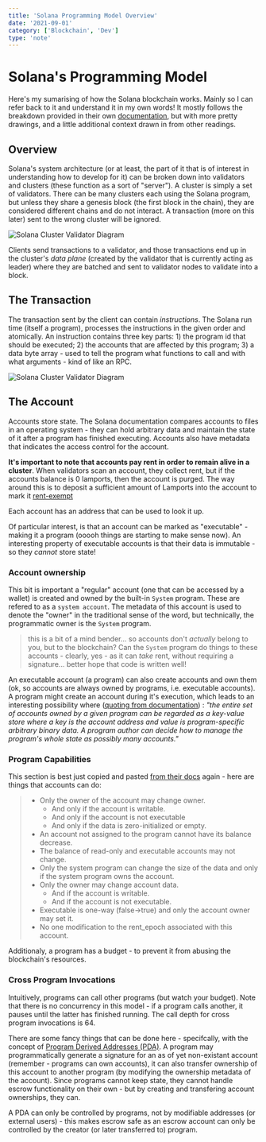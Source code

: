 ```yaml
---
title: 'Solana Programming Model Overview'
date: '2021-09-01'
category: ['Blockchain', 'Dev']
type: 'note'
---
```


# Solana's Programming Model

Here's my sumarising of how the Solana blockchain works. Mainly so I can refer back to it and understand it in my own words! It mostly follows the breakdown provided in their own [documentation](https://docs.solana.com/developing/programming-model/overview), but with more pretty drawings, and a little additional context drawn in from other readings.

## Overview

Solana's system architecture (or at least, the part of it that is of interest in understanding how to develop for it) can be broken down into validators and clusters (these function as a sort of "server"). A cluster is simply a set of validators. There can be many clusters each using the Solana program, but unless they share a genesis block (the first block in the chain), they are considered different chains and do not interact. A transaction (more on this later) sent to the wrong cluster will be ignored.

![Solana Cluster Validator Diagram](/images/2021-09/cluster-validator.png)

Clients send transactions to a validator, and those transactions end up in the cluster's _data plane_ (created by the validator that is currently acting as leader) where they are batched and sent to validator nodes to validate into a block.

## The Transaction

The transaction sent by the client can contain _instructions_. The Solana run time (itself a program), processes the instructions in the given order and atomically. An instruction contains three key parts: 1) the program id that should be executed; 2) the accounts that are affected by this program; 3) a data byte array - used to tell the program what functions to call and with what arguments - kind of like an RPC.

![Solana Cluster Validator Diagram](/images/2021-09/transaction-instructions.png)

## The Account

Accounts store state. The Solana documentation compares accounts to files in an operating system - they can hold arbitrary data and maintain the state of it after a program has finished executing. Accounts also have metadata that indicates the access control for the account.

**It's important to note that accounts pay rent in order to remain alive in a cluster**. When validators scan an account, they collect rent, but if the accounts balance is 0 lamports, then the account is purged. The way around this is to deposit a sufficient amount of Lamports into the account to mark it [rent-exempt](https://docs.solana.com/developing/programming-model/accounts#rent-exemption)

Each account has an address that can be used to look it up.

Of particular interest, is that an account can be marked as "executable" - making it a program (ooooh things are starting to make sense now). An interesting property of executable accounts is that their data is immutable - so they _cannot_ store state!

### Account ownership

This bit is important a "regular" account (one that can be accessed by a wallet) is created and owned by the built-in `System` program. These are refered to as a `system account`. The metadata of this account is used to denote the "owner" in the traditional sense of the word, but technically, the programmatic owner is the `System` program.

> this is a bit of a mind bender... so accounts don't _actually_ belong to you, but to the blockchain? Can the `System` program do things to these accounts - clearly, yes - as it can _take_ rent, without requiring a signature... better hope that code is written well!

An executable account (a program) can also create accounts and own them (ok, so accounts are always owned by programs, i.e. executable accounts). A program might create an account during it's execution, which leads to an interesting possibility where ([quoting from documentation](https://docs.solana.com/developing/programming-model/runtime#capability-of-programs)) : _"the entire set of accounts owned by a given program can be regarded as a key-value store where a key is the account address and value is program-specific arbitrary binary data. A program author can decide how to manage the program's whole state as possibly many accounts."_

### Program Capabilities

This section is best just copied and pasted [from their docs](https://docs.solana.com/developing/programming-model/runtime#policy) again - here are things that accounts can do:

> - Only the owner of the account may change owner.
>   - And only if the account is writable.
>   - And only if the account is not executable
>   - And only if the data is zero-initialized or empty.
> - An account not assigned to the program cannot have its balance decrease.
> - The balance of read-only and executable accounts may not change.
> - Only the system program can change the size of the data and only if the system program owns the account.
> - Only the owner may change account data.
>   - And if the account is writable.
>   - And if the account is not executable.
> - Executable is one-way (false->true) and only the account owner may set it.
> - No one modification to the rent_epoch associated with this account.

Additionaly, a program has a budget - to prevent it from abusing the blockchain's resources.

### Cross Program Invocations

Intuitively, programs can call other programs (but watch your budget). Note that there is no concurrency in this model - if a program calls another, it pauses until the latter has finished running. The call depth for cross program invocations is 64.

There are some fancy things that can be done here - specifcally, with the concept of [Program Derived Addresses (PDA)](https://docs.solana.com/developing/programming-model/calling-between-programs#program-derived-addresses). A program may programmatically generate a signature for an as of yet non-existant account (remember - programs can own accounts), it can also transfer ownership of this account to another program (by modifying the ownership metadata of the account). Since programs cannot keep state, they cannot handle escrow functionality on their own - but by creating and transfering account ownerships, they can.

A PDA can only be controlled by programs, not by modifiable addresses (or external users) - this makes escrow safe as an escrow account can only be controlled by the creator (or later transferred to) program.
